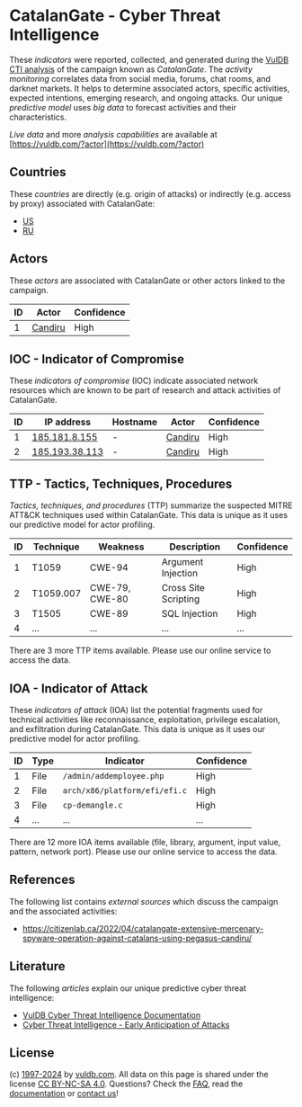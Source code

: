 # CatalanGate - Cyber Threat Intelligence

These _indicators_ were reported, collected, and generated during the [VulDB CTI analysis](https://vuldb.com/?kb.cti) of the campaign known as _CatalanGate_. The _activity monitoring_ correlates data from social media, forums, chat rooms, and darknet markets. It helps to determine associated actors, specific activities, expected intentions, emerging research, and ongoing attacks. Our unique _predictive model_ uses _big data_ to forecast activities and their characteristics.

_Live data_ and more _analysis capabilities_ are available at [https://vuldb.com/?actor](https://vuldb.com/?actor)

## Countries

These _countries_ are directly (e.g. origin of attacks) or indirectly (e.g. access by proxy) associated with CatalanGate:

* [US](https://vuldb.com/?country.us)
* [RU](https://vuldb.com/?country.ru)

## Actors

These _actors_ are associated with CatalanGate or other actors linked to the campaign.

ID | Actor | Confidence
-- | ----- | ----------
1 | [Candiru](https://vuldb.com/?actor.candiru) | High

## IOC - Indicator of Compromise

These _indicators of compromise_ (IOC) indicate associated network resources which are known to be part of research and attack activities of CatalanGate.

ID | IP address | Hostname | Actor | Confidence
-- | ---------- | -------- | ----- | ----------
1 | [185.181.8.155](https://vuldb.com/?ip.185.181.8.155) | - | [Candiru](https://vuldb.com/?actor.candiru) | High
2 | [185.193.38.113](https://vuldb.com/?ip.185.193.38.113) | - | [Candiru](https://vuldb.com/?actor.candiru) | High

## TTP - Tactics, Techniques, Procedures

_Tactics, techniques, and procedures_ (TTP) summarize the suspected MITRE ATT&CK techniques used within CatalanGate. This data is unique as it uses our predictive model for actor profiling.

ID | Technique | Weakness | Description | Confidence
-- | --------- | -------- | ----------- | ----------
1 | T1059 | CWE-94 | Argument Injection | High
2 | T1059.007 | CWE-79, CWE-80 | Cross Site Scripting | High
3 | T1505 | CWE-89 | SQL Injection | High
4 | ... | ... | ... | ...

There are 3 more TTP items available. Please use our online service to access the data.

## IOA - Indicator of Attack

These _indicators of attack_ (IOA) list the potential fragments used for technical activities like reconnaissance, exploitation, privilege escalation, and exfiltration during CatalanGate. This data is unique as it uses our predictive model for actor profiling.

ID | Type | Indicator | Confidence
-- | ---- | --------- | ----------
1 | File | `/admin/addemployee.php` | High
2 | File | `arch/x86/platform/efi/efi.c` | High
3 | File | `cp-demangle.c` | High
4 | ... | ... | ...

There are 12 more IOA items available (file, library, argument, input value, pattern, network port). Please use our online service to access the data.

## References

The following list contains _external sources_ which discuss the campaign and the associated activities:

* https://citizenlab.ca/2022/04/catalangate-extensive-mercenary-spyware-operation-against-catalans-using-pegasus-candiru/

## Literature

The following _articles_ explain our unique predictive cyber threat intelligence:

* [VulDB Cyber Threat Intelligence Documentation](https://vuldb.com/?kb.cti)
* [Cyber Threat Intelligence - Early Anticipation of Attacks](https://www.scip.ch/en/?labs.20201022)

## License

(c) [1997-2024](https://vuldb.com/?kb.changelog) by [vuldb.com](https://vuldb.com/?kb.about). All data on this page is shared under the license [CC BY-NC-SA 4.0](https://creativecommons.org/licenses/by-nc-sa/4.0/). Questions? Check the [FAQ](https://vuldb.com/?kb.faq), read the [documentation](https://vuldb.com/?kb) or [contact us](https://vuldb.com/?contact)!
